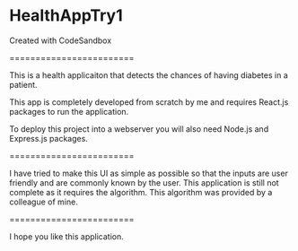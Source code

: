 # HealthAppTry1
Created with CodeSandbox

========================

This is a health applicaiton that detects the chances of having diabetes in a patient.

This app is completely developed from scratch by me and requires React.js packages to run the application.

To deploy this project into a webserver you will also need Node.js and Express.js packages.

========================

I have tried to make this UI as simple as possible so that the inputs are user friendly and are commonly known by the user.
This application is still not complete as it requires the algorithm.
This algorithm was provided by a colleague of mine.

========================

I hope you like this application.
